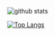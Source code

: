 <!--
**wakaka6/wakaka6** is a ✨ _special_ ✨ repository because its `README.md` (this file) appears on your GitHub profile.

Here are some ideas to get you started:

- 🔭 I’m currently working on ...
- 🌱 I’m currently learning ...
- 👯 I’m looking to collaborate on ...
- 🤔 I’m looking for help with ...
- 💬 Ask me about ...
- 📫 How to reach me: ...
- 😄 Pronouns: ...
- ⚡ Fun fact: ...
-->

<!-- ![wakaka6's GitHub stats](https://github-readme-stats.vercel.app/api?username=wakaka6&show_icons=true&theme=dracula) -->
<picture decoding="async" loading="lazy">
  <source media="(prefers-color-scheme: light)" srcset="https://pixel-profile.vercel.app/api/github-stats?username=wakaka6&theme=crt">
  <source media="(prefers-color-scheme: dark)" srcset="https://pixel-profile.vercel.app/api/github-stats?username=wakaka6&screen_effect=true&theme=crt">
  <img alt="github stats" src="https://pixel-profile.vercel.app/api/github-stats?username=wakaka6&theme=crt">
</picture>

[![Top Langs](https://github-readme-stats.vercel.app/api/top-langs/?username=wakaka6&layout=compact&hide=javascript,html,vim%20script,vim,shell,Vim%20Snippet,css&theme=dracula)](https://github.com/anuraghazra/github-readme-stats)
